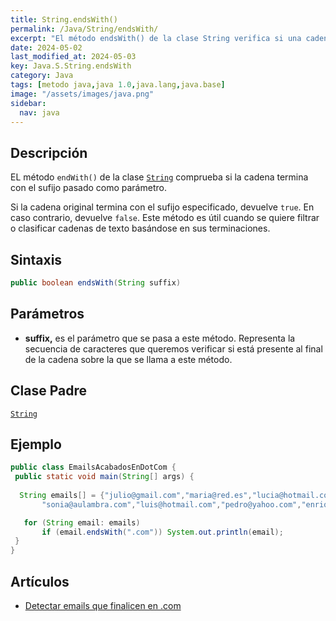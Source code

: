 ```yaml
---
title: String.endsWith()
permalink: /Java/String/endsWith/
excerpt: "El método endsWith() de la clase String verifica si una cadena termina con un sufijo dado. Útil para filtrar cadenas basadas en terminaciones."
date: 2024-05-02
last_modified_at: 2024-05-03
key: Java.S.String.endsWith
category: Java
tags: [metodo java,java 1.0,java.lang,java.base]
image: "/assets/images/java.png"
sidebar:
  nav: java
---
```


## Descripción


EL método `endWith()` de la clase [`String`](https://www.w3api.com/Java/String/) comprueba si la cadena termina con el sufijo pasado como parámetro.


Si la cadena original termina con el sufijo especificado, devuelve `true`. En caso contrario, devuelve `false`. Este método es útil cuando se quiere filtrar o clasificar cadenas de texto basándose en sus terminaciones.


## Sintaxis


```java
public boolean endsWith(String suffix)
```


## Parámetros

- **suffix,** es el parámetro que se pasa a este método. Representa la secuencia de caracteres que queremos verificar si está presente al final de la cadena sobre la que se llama a este método.

## Clase Padre


[`String`](https://www.w3api.com/Java/String/)


## Ejemplo


```java
public class EmailsAcabadosEnDotCom {	
 public static void main(String[] args) {
 
  String emails[] = {"julio@gmail.com","maria@red.es","lucia@hotmail.com","javi@email.it","laura@telecom.fr",
       "sonia@aulambra.com","luis@hotmail.com","pedro@yahoo.com","enrique@fcbarcelona.cat"};

   for (String email: emails)
       if (email.endsWith(".com")) System.out.println(email);
 }
}
```


## Artículos

- [Detectar emails que finalicen en .com](http://lineadecodigo.com/java/detectar-emails-que-finalicen-en-com/)
